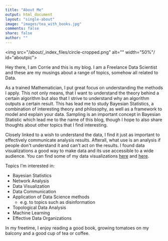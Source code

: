 ```yaml
---
title: "About Me"
output: html_document
layout: "single-about"
image: "images/tea_with_books.jpg"
comments: false
share: false
author: ""
---
```


<img src="/about/_index_files/circle-cropped.png" alt="" width="50%"/ id="aboutpic">

Hey there, I am Corrie and this is my blog. I am a Freelance Data Scientist and these are my musings about a range of topics, somehow all related to Data. 


As a trained Mathematician, I put great focus on understanding the methods I apply. This not only means, that I want to understand the theory behind a certain algorithm but also that I strive to understand why an algorithm outputs a certain result. 
This has lead me to study Bayesian Statistics, a combination of interesting theory and philosophy, as well as a framework to model and explain your data. Sampling is an important concept in Bayesian Statistic which lead me to the name of this blog, though I hope to also share thoughts about other topics that I find interesting. 

Closely linked to a wish to understand the data, I find it just as important to effectively communicate analysis results. Afterall, what use is an analysis if people don't understand it and can't act on the results. I found data visualizations a good way to make data and its use accessible to a wide audience. You can find some of my data visualizations [here](../tags/data-viz) and [here](https://github.com/corriebar/TidyTuesday).

Topics I'm interested in:

- Bayesian Statistics
- Network Analysis
- Data Visualization
- Data Communication
- Application of Data Science methods 
  - e.g. to topics such as disinformation
- Topological Data Analysis
- Machine Learning
- Effective Data Organizations


In my freetime, I enjoy reading a good book, growing tomatoes on my balcony and a good cup of tea or coffee.

